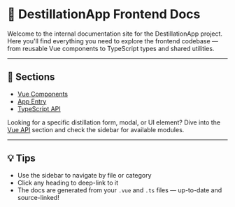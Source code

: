 # 🧪 DestillationApp Frontend Docs

Welcome to the internal documentation site for the DestillationApp project.  
Here you'll find everything you need to explore the frontend codebase — from reusable Vue components to TypeScript types and shared utilities.

---

## 🚀 Sections

- [Vue Components](/api/components/AskModal)
- [App Entry](/api/App.vue/App)
- [TypeScript API](/typedoc/modules)

Looking for a specific distillation form, modal, or UI element? Dive into the [Vue API](/api/) section and check the sidebar for available modules.

---

## 💡 Tips

- Use the sidebar to navigate by file or category
- Click any heading to deep-link to it
- The docs are generated from your `.vue` and `.ts` files — up-to-date and source-linked!
